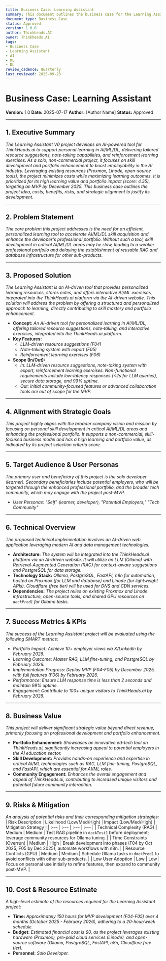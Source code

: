 ```yaml
---
title: Business Case: Learning Assistant
summary: This document outlines the business case for the Learning Assistant project.
document_type: Business Case
status: Approved
version: 1.0.0
author: Thinkheads.AI
owner: Thinkheads.AI
tags:
- Business Case
- Learning Assistant
- AI
- ML
- DL
review_cadence: Quarterly
last_reviewed: 2025-09-23
---
```

# Business Case: Learning Assistant

**Version:** 1.0
**Date:** 2025-07-17
**Author:** [Author Name]
**Status:** Approved

---

## 1. Executive Summary

*The Learning Assistant V0 project develops an AI-powered tool for ThinkHeads.ai to support personal learning in AI/ML/DL, delivering tailored resource suggestions, note-taking capabilities, and reinforcement learning exercises. As a solo, non-commercial project, it focuses on skill development and portfolio enhancement to boost employability in the AI industry. Leveraging existing resources (Proxmox, Linode, open-source tools), the project minimizes costs while maximizing learning outcomes. It is prioritized for its high learning value and portfolio impact (score: 4.35), targeting an MVP by December 2025. This business case outlines the project idea, costs, benefits, risks, and strategic alignment to justify its development.*

---

## 2. Problem Statement

*The core problem this project addresses is the need for an efficient, personalized learning tool to accelerate AI/ML/DL skill acquisition and enhance the developer's professional portfolio. Without such a tool, skill development in critical AI/ML/DL areas may be slow, leading to a weaker professional portfolio and delaying the establishment of reusable RAG and database infrastructure for other sub-products.*

---

## 3. Proposed Solution

*The Learning Assistant is an AI-driven tool that provides personalized learning resources, stores notes, and offers interactive AI/ML exercises, integrated into the ThinkHeads.ai platform via the AI-driven website. This solution will address the problem by offering a structured and personalized approach to learning, directly contributing to skill mastery and portfolio enhancement.*
*   **Concept:** *An AI-driven tool for personalized learning in AI/ML/DL, offering tailored resource suggestions, note-taking, and interactive exercises, integrated into the ThinkHeads.ai platform.*
*   **Key Features:**
    *   *LLM-driven resource suggestions (F04)*
    *   *Note-taking system with export (F05)*
    *   *Reinforcement learning exercises (F06)*
*   **Scope (In/Out):**
    *   *In: LLM-driven resource suggestions, note-taking system with export, reinforcement learning exercises. Non-functional requirements include low-latency responses (<2s for LLM queries), secure data storage, and 99% uptime.*
    *   *Out: Initial community-focused features or advanced collaboration tools are out of scope for the MVP.*

---

## 4. Alignment with Strategic Goals

*This project highly aligns with the broader company vision and mission by focusing on personal skill development in critical AI/ML/DL areas and enhancing the professional portfolio. It supports a non-commercial, skill-focused business model and has a high learning and portfolio value, as indicated by its project selection criteria score.*

---

## 5. Target Audience & User Personas

*The primary user and beneficiary of this project is the solo developer (learner). Secondary beneficiaries include potential employers, who will be targeted through the enhanced professional portfolio, and the broader tech community, which may engage with the project post-MVP.*
*   *User Personas: "Self" (learner, developer), "Potential Employers," "Tech Community"*

---

## 6. Technical Overview

*The proposed technical implementation involves an AI-driven web application leveraging modern AI and data management technologies.*
*   **Architecture:** *The system will be integrated into the ThinkHeads.ai platform via an AI-driven website. It will utilize an LLM (Ollama) with Retrieval-Augmented Generation (RAG) for context-aware suggestions and PostgreSQL for data storage.*
*   **Technology Stack:** *Ollama, PostgreSQL, FastAPI, n8n for automation, hosted on Proxmox (for LLM and database) and Linode (for lightweight APIs). Cloudflare (free tier) will be used for DNS and CDN services.*
*   **Dependencies:** *The project relies on existing Proxmox and Linode infrastructure, open-source tools, and shared GPU resources on `dockProd1` for Ollama tasks.*

---

## 7. Success Metrics & KPIs

*The success of the Learning Assistant project will be evaluated using the following SMART metrics:*
*   *Portfolio Impact: Achieve 10+ employer views via X/LinkedIn by February 2026.*
*   *Learning Outcome: Master RAG, LLM fine-tuning, and PostgreSQL by February 2026.*
*   *Implementation Progress: Deploy MVP (F04-F05) by December 2025, with full features (F06) by February 2026.*
*   *Performance: Ensure LLM response time is less than 2 seconds and maintain 99% uptime.*
*   *Engagement: Contribute to 100+ unique visitors to ThinkHeads.ai by February 2026.*

---

## 8. Business Value

*This project will deliver significant strategic value beyond direct revenue, primarily focusing on professional development and portfolio enhancement.*
*   **Portfolio Enhancement:** *Showcases an innovative ed-tech tool on ThinkHeads.ai, significantly increasing appeal to potential employers in the AI education sector.*
*   **Skill Development:** *Provides hands-on experience and expertise in critical AI/ML technologies such as RAG, LLM fine-tuning, PostgreSQL, and FastAPI, which are essential for AI/ML roles.*
*   **Community Engagement:** *Enhances the overall engagement and appeal of ThinkHeads.ai, contributing to increased unique visitors and potential future community interaction.*

---

## 9. Risks & Mitigation

*An analysis of potential risks and their corresponding mitigation strategies:*
| Risk Description | Likelihood (Low/Med/High) | Impact (Low/Med/High) | Mitigation Strategy |
| :--- | :--- | :--- | :--- |
| Technical Complexity (RAG) | Medium | Medium | Test RAG pipeline in `dockTest1` before deployment; leverage community resources for Ollama tuning. |
| Time Constraints (Overrun) | Medium | High | Break development into phases (F04 by Oct 2025, F05 by Dec 2025); automate workflows with n8n. |
| Resource Conflicts (GPU) | Medium | Medium | Schedule Ollama tasks in `dockProd1` to avoid conflicts with other sub-products. |
| Low User Adoption | Low | Low | Focus on personal use initially to refine features, then expand to community post-MVP. |

---

## 10. Cost & Resource Estimate

*A high-level estimate of the resources required for the Learning Assistant project:*
*   **Time:** *Approximately 150 hours for MVP development (F04-F05) over 4 months (October 2025 - February 2026), adhering to a 20-hour/week schedule.*
*   **Budget:** *Estimated financial cost is $0, as the project leverages existing hardware (Proxmox), pre-paid cloud services (Linode), and open-source software (Ollama, PostgreSQL, FastAPI, n8n, Cloudflare free tier).*
*   **Personnel:** *Solo Developer.*
